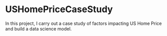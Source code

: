 # USHomePriceCaseStudy
In this project, I carry out a case study of factors impacting US Home Price and build a data science model.
